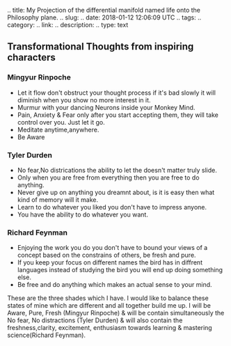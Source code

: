 
.. title: My Projection of the differential manifold named life onto the Philosophy plane.
.. slug: 
.. date: 2018-01-12 12:06:09 UTC
.. tags: 
.. category: 
.. link: 
.. description: 
.. type: text

## Transformational Thoughts from inspiring characters

### Mingyur Rinpoche

* Let it flow don't obstruct your thought process if it's bad slowly it will diminish when you show no more interest in it.
* Murmur with your dancing Neurons inside your Monkey Mind.
* Pain, Anxiety & Fear only after you start accepting them, they will take control over you. Just let it go.
* Meditate anytime,anywhere.
* Be Aware

### Tyler Durden

* No fear,No districations the ability to let the doesn't matter truly slide.
* Only when you are free from everything then you are free to do anything.
* Never give up on anything you dreamnt about, is it is easy then what kind of memory will it make.
* Learn to do whatever you liked you don't have to impress anyone.
* You have the ability to do whatever you want.

### Richard Feynman

* Enjoying the work you do you don't have to bound your views of a concept based on the constrains of others, be fresh and pure.
* If you keep your focus on different names the bird has in diffrent languages instead of studying the bird you will end up doing something else.
* Be free and do anything which makes an actual sense to your mind.


These are the three shades which I have. I would like to balance these states of mine which are different and all together build me up. I will be Aware, Pure, Fresh (Mingyur Rinpoche) & will be contain simultaneously the No fear, No distractions (Tyler Durden) & will also contain the freshness,clarity, excitement, enthusiasm towards learning & mastering science(Richard Feynman). 
